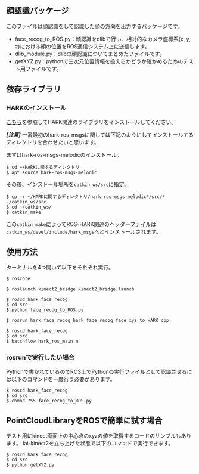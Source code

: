 ## 顔認識パッケージ
このファイルは顔認識をして認識した顔の方向を出力するパッケージです。

- face_recog_to_ROS.py：顔認識をdlibで行い、相対的なカメラ座標系(x, y, z)における顔の位置をROS通信システム上に送信します。
- dlib_module.py：dlibの顔認識についてまとめたファイルです。
- getXYZ.py：pythonで三次元位置情報を扱えるかどうか確かめるためのテスト用ファイルです。

## 依存ライブラリ
### HARKのインストール
[こちら](https://www.hark.jp/hark-ros-msgs-installation-instructions/)を参照してHARK関連のライブラリをインストールしてください。

***[注意]*** 一番最初のhark-ros-msgsに関しては下記のようにしてインストールするディレクトリを合わせたいと思います。

まずはhark-ros-msgs-melodicのインストール。
```
$ cd ~/HARKに関するディレクトリ
$ apt source hark-ros-msgs-melodic
```

その後、インストール場所を`catkin_ws/src`に指定。

```
$ cp -r ~/HARKに関するディレクトリ/hark-ros-msgs-melodic*/src/* ~/catkin_ws/src
$ cd ~/catkin_ws/
$ catkin_make
```

この`catkin_make`によってROS-HARK関連のヘッダーファイルは`catkin_ws/devel/include/hark_msgs`へとインストールされます。

## 使用方法
ターミナルを4つ開いて以下をそれぞれ実行。

```
$ roscore
```

```
$ roslaunch kinect2_bridge kinect2_bridge.launch
```

```
$ roscd hark_face_recog
$ cd src
$ python face_recog_to_ROS.py
```

```
$ rosrun hark_face_recog hark_face_recog_face_xyz_to_HARK_cpp
```

```
$ roscd hark_face_recog
$ cd src
$ batchflow hark_ros_main.n
```

### rosrunで実行したい場合
Pythonで書かれているのでROS上でPythonの実行ファイルとして認識させるには以下のコマンドを一度行う必要があります。

```
$ roscd hark_face_recog
$ cd src
$ chmod 755 face_recog_to_ROS.py
```

## PointCloudLibraryをROSで簡単に試す場合

テスト用にkinect画面上の中心点のxyzの値を取得するコードのサンプルもあります。
iai-kinect2を立ち上げた状態で以下のコマンドで実行できます。
```
$ roscd hark_face_recog
$ cd src
$ python getXYZ.py
```
